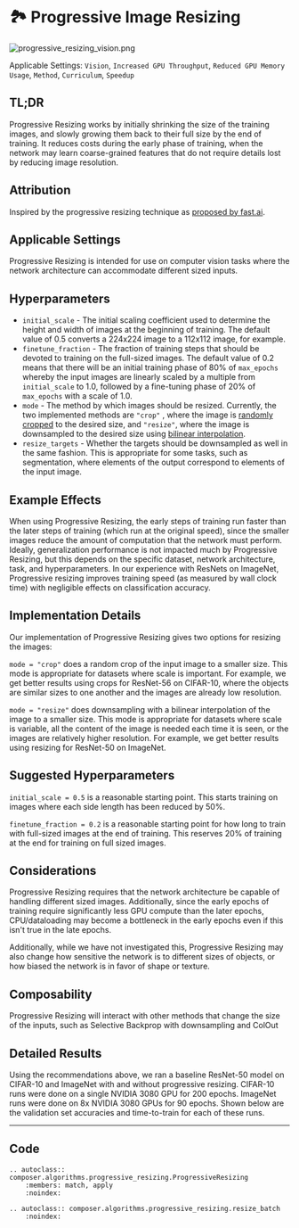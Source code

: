 # 🏞️ Progressive Image Resizing

![progressive_resizing_vision.png](https://storage.googleapis.com/docs.mosaicml.com/images/methods/progressive_resizing_vision.png)

Applicable Settings: `Vision`, `Increased GPU Throughput`, `Reduced GPU Memory Usage`, `Method`, `Curriculum`, `Speedup`

## TL;DR

Progressive Resizing works by initially shrinking the size of the training images, and slowly growing them back to their full size by the end of training. It reduces costs during the early phase of training, when the network may learn coarse-grained features that do not require details lost by reducing image resolution.

## Attribution

Inspired by the progressive resizing technique as [proposed by fast.ai](https://github.com/fastai/fastbook/blob/780b76bef3127ce5b64f8230fce60e915a7e0735/07_sizing_and_tta.ipynb).

## Applicable Settings

Progressive Resizing is intended for use on computer vision tasks where the network architecture can accommodate different sized inputs.

## Hyperparameters

- `initial_scale` - The initial scaling coefficient used to determine the height and width of images at the beginning of training. The default value of 0.5 converts a 224x224 image to a 112x112 image, for example.
- `finetune_fraction` - The fraction of training steps that should be devoted to training on the full-sized images. The default value of 0.2 means that there will be an initial training phase of 80% of `max_epochs` whereby the input images are linearly scaled by a multiple from `initial_scale` to 1.0, followed by a fine-tuning phase of 20% of `max_epochs` with a scale of 1.0.
- `mode` - The method by which images should be resized. Currently, the two implemented methods are `"crop"` , where the image is [randomly cropped](https://pytorch.org/vision/stable/transforms.html#torchvision.transforms.RandomCrop) to the desired size, and `"resize"`, where the image is downsampled to the desired size using [bilinear interpolation](https://pytorch.org/docs/stable/generated/torch.nn.functional.interpolate.html).
- `resize_targets` - Whether the targets should be downsampled as well in the same fashion. This is appropriate for some tasks, such as segmentation, where elements of the output correspond to elements of the input image.

## Example Effects

When using Progressive Resizing, the early steps of training run faster than the later steps of training (which run at the original speed), since the smaller images reduce the amount of computation that the network must perform. Ideally, generalization performance is not impacted much by Progressive Resizing, but this depends on the specific dataset, network architecture, task, and hyperparameters. In our experience with ResNets on ImageNet, Progressive resizing improves training speed (as measured by wall clock time) with negligible effects on classification accuracy.

## Implementation Details

Our implementation of Progressive Resizing gives two options for resizing the images:

`mode = "crop"`  does a random crop of the input image to a smaller size. This mode is appropriate for datasets where scale is important. For example, we get better results using crops for ResNet-56 on CIFAR-10, where the objects are similar sizes to one another and the images are already low resolution.

`mode = "resize"` does downsampling with a bilinear interpolation of the image to a smaller size. This mode is appropriate for datasets where scale is variable, all the content of the image is needed each time it is seen, or the images are relatively higher resolution. For example, we get better results using resizing for ResNet-50 on ImageNet.

## Suggested Hyperparameters

`initial_scale = 0.5` is a reasonable starting point. This starts training on images where each side length has been reduced by 50%.

`finetune_fraction = 0.2` is a reasonable starting point for how long to train with full-sized images at the end of training. This reserves 20% of training at the end for training on full sized images.

## Considerations

Progressive Resizing requires that the network architecture be capable of handling different sized images. Additionally, since the early epochs of training require significantly less GPU compute than the later epochs, CPU/dataloading may become a bottleneck in the early epochs even if this isn't true in the late epochs.

Additionally, while we have not investigated this, Progressive Resizing may also change how sensitive the network is to different sizes of objects, or how biased the network is in favor of shape or texture.

## Composability

Progressive Resizing will interact with other methods that change the size of the inputs, such as Selective Backprop with downsampling and ColOut

## Detailed Results

Using the recommendations above, we ran a baseline ResNet-50 model on CIFAR-10 and ImageNet with and without progressive resizing. CIFAR-10 runs were done on a single NVIDIA 3080 GPU for 200 epochs. ImageNet runs were done on 8x NVIDIA 3080 GPUs for 90 epochs. Shown below are the validation set accuracies and time-to-train for each of these runs.



--------

## Code

```{eval-rst}
.. autoclass:: composer.algorithms.progressive_resizing.ProgressiveResizing
    :members: match, apply
    :noindex:
```

```{eval-rst}
.. autoclass:: composer.algorithms.progressive_resizing.resize_batch
    :noindex:
```

